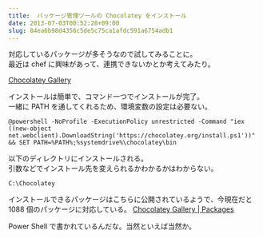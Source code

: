 ```yaml
---
title:  パッケージ管理ツールの Chocolatey をインストール
date: 2013-07-03T00:52:28+09:00
slug: 84ea6b98d4356c5de5c75ca1afdc591a6754adb1
---
```


対応しているパッケージが多そうなので試してみることに。  
最近は chef に興味があって、連携できないかとか考えてみたり。  

[Chocolatey Gallery](http://chocolatey.org/ "Chocolatey Gallery")

インストールは簡単で、コマンド一つでインストールが完了。  
一緒に PATH を通してくれるため、環境変数の設定は必要ない。

```
@powershell -NoProfile -ExecutionPolicy unrestricted -Command "iex ((new-object net.webclient).DownloadString('https://chocolatey.org/install.ps1'))" && SET PATH=%PATH%;%systemdrive%\chocolatey\bin
```

以下のディレクトリにインストールされる。  
引数などでインストール先を変えられるかわかるかはわからない。  
```
C:\Chocolatey
```

インストールできるパッケージはこちらに公開されているようで、今現在だと 1088 個のパッケージに対応している。
[Chocolatey Gallery | Packages](http://chocolatey.org/packages "Chocolatey Gallery | Packages")

Power Shell で書かれているんだな。当然といえば当然か。
